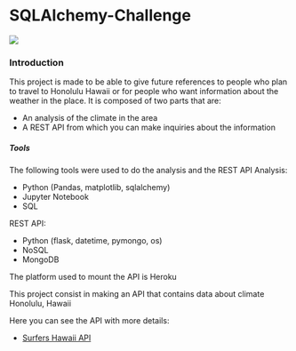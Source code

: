 # SQLAlchemy-Challenge

[![](Resources/img/hawaii.png)]()        

### Introduction

This project is made to be able to give future references to people who plan to travel to Honolulu Hawaii or for people who want information about the weather in the place. It is composed of two parts that are:
- An analysis of the climate in the area
- A REST API from which you can make inquiries about the information

##### Tools

The following tools were used to do the analysis and the REST API
Analysis:
- Python (Pandas, matplotlib, sqlalchemy)
- Jupyter Notebook
- SQL

REST API:
- Python (flask, datetime, pymongo, os)
- NoSQL
- MongoDB

The platform used to mount the API is Heroku



This project consist in making an API that contains data about climate Honolulu, Hawaii

Here you can see the API with more details:
- [Surfers Hawaii API](https://enr1qu319-api-hawaii-climate.herokuapp.com "API")

